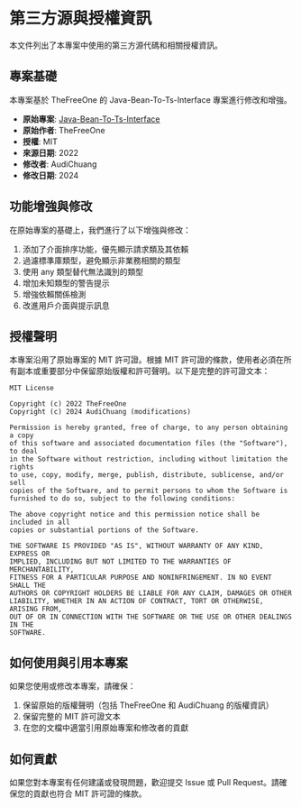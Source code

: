# 第三方源與授權資訊

本文件列出了本專案中使用的第三方源代碼和相關授權資訊。

## 專案基礎

本專案基於 TheFreeOne 的 Java-Bean-To-Ts-Interface 專案進行修改和增強。

- **原始專案**: [Java-Bean-To-Ts-Interface](https://github.com/TheFreeOne/Java-Bean-To-Ts-Interface)
- **原始作者**: TheFreeOne
- **授權**: MIT
- **來源日期**: 2022
- **修改者**: AudiChuang
- **修改日期**: 2024

## 功能增強與修改

在原始專案的基礎上，我們進行了以下增強與修改：

1. 添加了介面排序功能，優先顯示請求類及其依賴
2. 過濾標準庫類型，避免顯示非業務相關的類型
3. 使用 any 類型替代無法識別的類型
4. 增加未知類型的警告提示
5. 增強依賴關係檢測
6. 改進用戶介面與提示訊息

## 授權聲明

本專案沿用了原始專案的 MIT 許可證。根據 MIT 許可證的條款，使用者必須在所有副本或重要部分中保留原始版權和許可聲明。以下是完整的許可證文本：

```
MIT License

Copyright (c) 2022 TheFreeOne
Copyright (c) 2024 AudiChuang (modifications)

Permission is hereby granted, free of charge, to any person obtaining a copy
of this software and associated documentation files (the "Software"), to deal
in the Software without restriction, including without limitation the rights
to use, copy, modify, merge, publish, distribute, sublicense, and/or sell
copies of the Software, and to permit persons to whom the Software is
furnished to do so, subject to the following conditions:

The above copyright notice and this permission notice shall be included in all
copies or substantial portions of the Software.

THE SOFTWARE IS PROVIDED "AS IS", WITHOUT WARRANTY OF ANY KIND, EXPRESS OR
IMPLIED, INCLUDING BUT NOT LIMITED TO THE WARRANTIES OF MERCHANTABILITY,
FITNESS FOR A PARTICULAR PURPOSE AND NONINFRINGEMENT. IN NO EVENT SHALL THE
AUTHORS OR COPYRIGHT HOLDERS BE LIABLE FOR ANY CLAIM, DAMAGES OR OTHER
LIABILITY, WHETHER IN AN ACTION OF CONTRACT, TORT OR OTHERWISE, ARISING FROM,
OUT OF OR IN CONNECTION WITH THE SOFTWARE OR THE USE OR OTHER DEALINGS IN THE
SOFTWARE.
```

## 如何使用與引用本專案

如果您使用或修改本專案，請確保：

1. 保留原始的版權聲明（包括 TheFreeOne 和 AudiChuang 的版權資訊）
2. 保留完整的 MIT 許可證文本
3. 在您的文檔中適當引用原始專案和修改者的貢獻

## 如何貢獻

如果您對本專案有任何建議或發現問題，歡迎提交 Issue 或 Pull Request。請確保您的貢獻也符合 MIT 許可證的條款。
